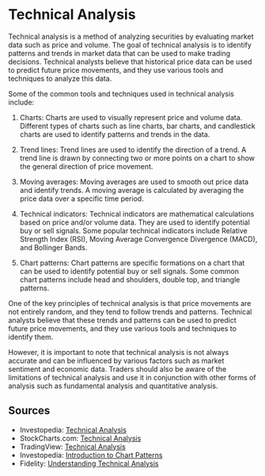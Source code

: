 # Technical Analysis

Technical analysis is a method of analyzing securities by evaluating market data such as price and volume. The goal of technical analysis is to identify patterns and trends in market data that can be used to make trading decisions. Technical analysts believe that historical price data can be used to predict future price movements, and they use various tools and techniques to analyze this data.

Some of the common tools and techniques used in technical analysis include:

1. Charts: Charts are used to visually represent price and volume data. Different types of charts such as line charts, bar charts, and candlestick charts are used to identify patterns and trends in the data.

2. Trend lines: Trend lines are used to identify the direction of a trend. A trend line is drawn by connecting two or more points on a chart to show the general direction of price movement.

3. Moving averages: Moving averages are used to smooth out price data and identify trends. A moving average is calculated by averaging the price data over a specific time period.

4. Technical indicators: Technical indicators are mathematical calculations based on price and/or volume data. They are used to identify potential buy or sell signals. Some popular technical indicators include Relative Strength Index (RSI), Moving Average Convergence Divergence (MACD), and Bollinger Bands.

5. Chart patterns: Chart patterns are specific formations on a chart that can be used to identify potential buy or sell signals. Some common chart patterns include head and shoulders, double top, and triangle patterns.

One of the key principles of technical analysis is that price movements are not entirely random, and they tend to follow trends and patterns. Technical analysts believe that these trends and patterns can be used to predict future price movements, and they use various tools and techniques to identify them.

However, it is important to note that technical analysis is not always accurate and can be influenced by various factors such as market sentiment and economic data. Traders should also be aware of the limitations of technical analysis and use it in conjunction with other forms of analysis such as fundamental analysis and quantitative analysis.

## Sources

- Investopedia: [Technical Analysis](https://www.investopedia.com/terms/t/technicalanalysis.asp)
- StockCharts.com: [Technical Analysis](https://stockcharts.com/school/doku.php?id=chart_school:overview:technical_analysis)
- TradingView: [Technical Analysis](https://www.tradingview.com/technical-analysis/)
- Investopedia: [Introduction to Chart Patterns](https://www.investopedia.com/trading/introduction-to-chart-patterns/)
- Fidelity: [Understanding Technical Analysis](https://www.fidelity.com/learning-center/trading-investing/technical-analysis/overview)